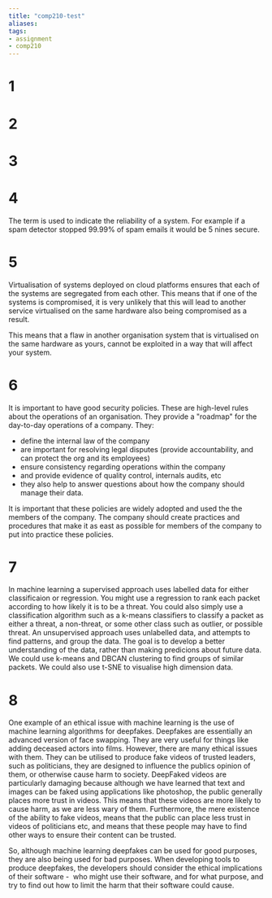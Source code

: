 ```yaml
---
title: "comp210-test"
aliases: 
tags: 
- assignment
- comp210
---
```


# 1

# 2

# 3


# 4
The term is used to indicate the reliability of a system. For example if a spam detector stopped 99.99% of spam emails it would be 5 nines secure.

# 5
Virtualisation of systems deployed on cloud platforms ensures that each of the systems are segregated from each other. This means that if one of the systems is compromised, it is very unlikely that this will lead to another service virtualised on the same hardware also being compromised as a result.

This means that a flaw in another organisation system that is virtualised on the same hardware as yours, cannot be exploited in a way that will affect your system.

# 6
It is important to have good security policies. These are high-level rules about the operations of an organisation. They provide a "roadmap" for the day-to-day operations of a company. They:

-   define the internal law of the company
-   are important for resolving legal disputes (provide accountability, and can protect the org and its employees)
-   ensure consistency regarding operations within the company
-   and provide evidence of quality control, internals audits, etc
-   they also help to answer questions about how the company should manage their data.

It is important that these policies are widely adopted and used the the members of the company. The company should create practices and procedures that make it as east as possible for members of the company to put into practice these policies.

# 7
In machine learning a supervised approach uses labelled data for either classificaion or regression. You might use a regression to rank each packet according to how likely it is to be a threat. You could also simply use a classification algorithm such as a k-means classifiers to classify a packet as either a threat, a non-threat, or some other class such as outlier, or possible threat. An unsupervised approach uses unlabelled data, and attempts to find patterns, and group the data. The goal is to develop a better understanding of the data, rather than making predicions about future data. We could use k-means and DBCAN clustering to find groups of similar packets. We could also use t-SNE to visualise high dimension data.

# 8
One example of an ethical issue with machine learning is the use of machine learning algorithms for deepfakes. Deepfakes are essentially an advanced version of face swapping. They are very useful for things like adding deceased actors into films. However, there are many ethical issues with them. They can be utilised to produce fake videos of trusted leaders, such as politicians, they are designed to influence the publics opinion of them, or otherwise cause harm to society. DeepFaked videos are particularly damaging because although we have learned that text and images can be faked using applications like photoshop, the public generally places more trust in videos. This means that these videos are more likely to cause harm, as we are less wary of them. Furthermore, the mere existence of the ability to fake videos, means that the public can place less trust in videos of politicians etc, and means that these people may have to find other ways to ensure their content can be trusted. 

So, although machine learning deepfakes can be used for good purposes, they are also being used for bad purposes. When developing tools to produce deepfakes, the developers should consider the ethical implications of their software -  who might use their software, and for what purpose, and try to find out how to limit the harm that their software could cause.